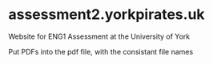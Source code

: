 # assessment2.yorkpirates.uk
Website for ENG1 Assessment at the University of York

Put PDFs into the pdf file, with the consistant file names
